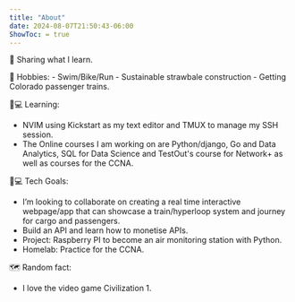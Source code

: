 ```yaml
---
title: "About"
date: 2024-08-07T21:50:43-06:00
ShowToc: = true
---
```


👋 Sharing what I learn.  

🌱 Hobbies: 
    - Swim/Bike/Run
    - Sustainable strawbale construction
    - Getting Colorado passenger trains. 

🧑💻 Learning:
- NVIM using Kickstart as my text editor and TMUX to manage my SSH session.
- The Online courses I am working on are Python/django, Go and Data Analytics, SQL for Data Science and TestOut's course for Network+ as well as courses for the CCNA.

💞️💻  Tech Goals:
- I’m looking to collaborate on creating a real time interactive webpage/app that can showcase a train/hyperloop system and journey for cargo and passengers.
- Build an API and learn how to monetise APIs.
- Project: Raspberry PI to become an air monitoring station with Python.
- Homelab: Practice for the CCNA. 

🗺  Random fact: 
- I love the video game Civilization 1.
